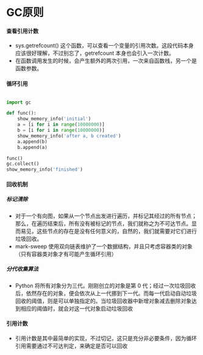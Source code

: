 # GC原则

#### 查看引用计数
* sys.getrefcount() 这个函数，可以查看一个变量的引用次数。这段代码本身应该很好理解，不过别忘了，getrefcount 本身也会引入一次计数。
* 在函数调用发生的时候，会产生额外的两次引用，一次来自函数栈，另一个是函数参数。

#### 循环引用
```python

import gc

def func():
    show_memory_info('initial')
    a = [i for i in range(10000000)]
    b = [i for i in range(10000000)]
    show_memory_info('after a, b created')
    a.append(b)
    b.append(a)

func()
gc.collect()
show_memory_info('finished')
```

#### 回收机制

##### 标记清除
* 对于一个有向图，如果从一个节点出发进行遍历，并标记其经过的所有节点；那么，在遍历结束后，所有没有被标记的节点，我们就称之为不可达节点。显而易见，这些节点的存在是没有任何意义的，自然的，我们就需要对它们进行垃圾回收。
* mark-sweep 使用双向链表维护了一个数据结构，并且只考虑容器类的对象（只有容器类对象才有可能产生循环引用）

##### 分代收集算法
* Python 将所有对象分为三代。刚刚创立的对象是第 0 代；经过一次垃圾回收后，依然存在的对象，便会依次从上一代挪到下一代。而每一代启动自动垃圾回收的阈值，则是可以单独指定的。当垃圾回收器中新增对象减去删除对象达到相应的阈值时，就会对这一代对象启动垃圾回收

#### 引用计数
* 引用计数是其中最简单的实现，不过切记，这只是充分非必要条件，因为循环引用需要通过不可达判定，来确定是否可以回收